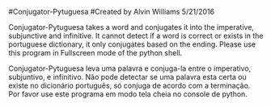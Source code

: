#Conjugator-Pytuguesa 
#Created by Alvin Williams
5/21/2016

Conjugator-Pytuguesa takes a word and conjugates it into the imperative, subjunctive and infinitive.
It cannot detect if a word is correct or exists in the portuguese dictionary, it only conjugates based on the ending.
Please use this program in Fullscreen mode of the python shell.

Conjugator-Pytuguesa leva uma palavra e conjuga-la entre o imperativo, subjuntivo, e infinitivo.
Não pode detectar se uma palavra esta certa ou existe no dicionário português, só conjuga de acordo com a terminação.
Por favor use este programa em modo tela cheia no console de python.

